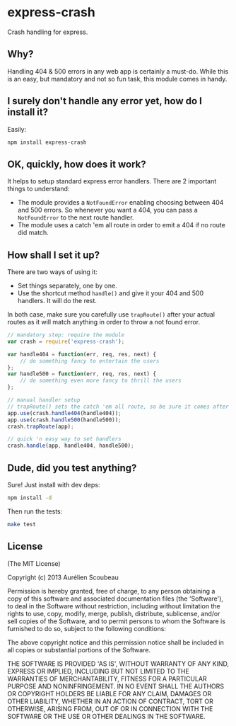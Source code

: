 express-crash
=============

Crash handling for express.


## Why?

Handling 404 & 500 errors in any web app is certainly a must-do. While this is an easy, but mandatory and not so fun task, this module comes in handy.


## I surely don't handle any error yet, how do I install it?

Easily:
```bash
npm install express-crash
```


## OK, quickly, how does it work?

It helps to setup standard express error handlers. There are 2 important things to understand:

* The module provides a `NotFoundError` enabling choosing between 404 and 500 errors. So whenever you want a 404, you can pass a `NotFoundError` to the next route handler.
* The module uses a catch 'em all route in order to emit a 404 if no route did match.


## How shall I set it up?

There are two ways of using it:

* Set things separately, one by one.
* Use the shortcut method `handle()` and give it your 404 and 500 handlers. It will do the rest.

In both case, make sure you carefully use `trapRoute()` after your actual routes as it will match anything in order to throw a not found error.


```js
// mandatory step: require the module
var crash = require('express-crash');

var handle404 = function(err, req, res, next) {
	// do something fancy to entertain the users
};
var handle500 = function(err, req, res, next) {
	// do something even more fancy to thrill the users
};

// manual handler setup
// trapRoute() sets the catch 'em all route, so be sure it comes after your actual handlers
app.use(crash.handle404(handle404));
app.use(crash.handle500(handle500));
crash.trapRoute(app);

// quick 'n easy way to set handlers
crash.handle(app, handle404, handle500);
```


## Dude, did you test anything?

Sure! Just install with dev deps:

```bash
npm install -d
```

Then run the tests:

```bash
make test
```


## License

(The MIT License)

Copyright (c) 2013 Aurélien Scoubeau

Permission is hereby granted, free of charge, to any person obtaining
a copy of this software and associated documentation files (the
'Software'), to deal in the Software without restriction, including
without limitation the rights to use, copy, modify, merge, publish,
distribute, sublicense, and/or sell copies of the Software, and to
permit persons to whom the Software is furnished to do so, subject to
the following conditions:

The above copyright notice and this permission notice shall be
included in all copies or substantial portions of the Software.

THE SOFTWARE IS PROVIDED 'AS IS', WITHOUT WARRANTY OF ANY KIND,
EXPRESS OR IMPLIED, INCLUDING BUT NOT LIMITED TO THE WARRANTIES OF
MERCHANTABILITY, FITNESS FOR A PARTICULAR PURPOSE AND NONINFRINGEMENT.
IN NO EVENT SHALL THE AUTHORS OR COPYRIGHT HOLDERS BE LIABLE FOR ANY
CLAIM, DAMAGES OR OTHER LIABILITY, WHETHER IN AN ACTION OF CONTRACT,
TORT OR OTHERWISE, ARISING FROM, OUT OF OR IN CONNECTION WITH THE
SOFTWARE OR THE USE OR OTHER DEALINGS IN THE SOFTWARE.
